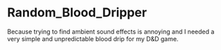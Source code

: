 # Random_Blood_Dripper
Because trying to find ambient sound effects is annoying and I needed a very simple and unpredictable blood drip for my D&amp;D game.
